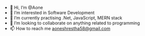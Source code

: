 - 👋 Hi, I’m @Aone
- 👀 I’m interested in Software Development
- 🌱 I’m currently practising .Net, JavaScript, MERN stack
- 💞️ I’m looking to collaborate on anything related to programming
- 📫 How to reach me aoneshrestha58@gmail.com

<!---
A-one1/A-one1 is a ✨ special ✨ repository because its `README.md` (this file) appears on your GitHub profile.
You can click the Preview link to take a look at your changes.
--->
